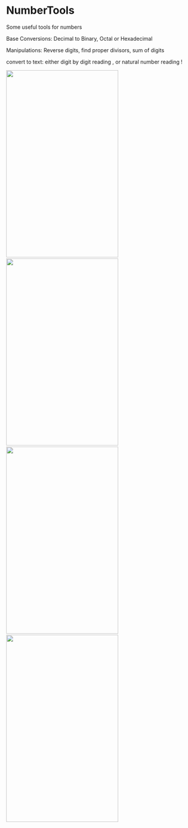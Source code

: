 # NumberTools


Some useful tools for numbers


Base Conversions: Decimal to Binary, Octal or Hexadecimal

Manipulations: Reverse digits, find proper divisors, sum of digits

convert to text: either digit by digit reading , or natural number reading !


<img src="https://user-images.githubusercontent.com/48130426/62763648-c3896b80-ba94-11e9-86eb-bc70242fc40e.png" width=300 height=500/>&emsp;<img src="https://user-images.githubusercontent.com/48130426/62763649-c3896b80-ba94-11e9-940b-a66761f89fea.png" width=300 height=500/>&emsp;<img src="https://user-images.githubusercontent.com/48130426/62763650-c4220200-ba94-11e9-9d16-28a5d7e24359.png" width=300 height=500/>&emsp;<img src="https://user-images.githubusercontent.com/48130426/62763651-c4220200-ba94-11e9-8c8d-f820693e047d.png" width=300 height=500/>&emsp;
